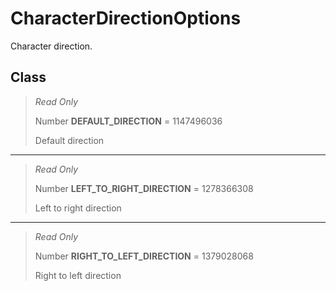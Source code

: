 # CharacterDirectionOptions
Character direction.

## Class
> *Read Only* 
> 
> Number **DEFAULT_DIRECTION** = 1147496036
> 
> Default direction
*** 
> *Read Only* 
> 
> Number **LEFT_TO_RIGHT_DIRECTION** = 1278366308
> 
> Left to right direction
*** 
> *Read Only* 
> 
> Number **RIGHT_TO_LEFT_DIRECTION** = 1379028068
> 
> Right to left direction

